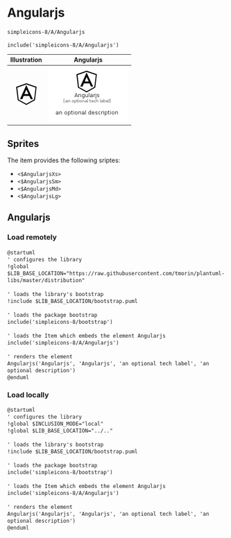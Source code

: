 # Angularjs


```text
simpleicons-8/A/Angularjs
```

```text
include('simpleicons-8/A/Angularjs')
```



| Illustration | Angularjs |
| :---: | :---: |
| ![illustration for Illustration](../../simpleicons-8/A/Angularjs.png) | ![illustration for Angularjs](../../simpleicons-8/A/Angularjs.Local.png) |



## Sprites
The item provides the following sriptes:

- `<$AngularjsXs>`
- `<$AngularjsSm>`
- `<$AngularjsMd>`
- `<$AngularjsLg>`





## Angularjs

### Load remotely
```plantuml
@startuml
' configures the library
!global $LIB_BASE_LOCATION="https://raw.githubusercontent.com/tmorin/plantuml-libs/master/distribution"

' loads the library's bootstrap
!include $LIB_BASE_LOCATION/bootstrap.puml

' loads the package bootstrap
include('simpleicons-8/bootstrap')

' loads the Item which embeds the element Angularjs
include('simpleicons-8/A/Angularjs')

' renders the element
Angularjs('Angularjs', 'Angularjs', 'an optional tech label', 'an optional description')
@enduml
```

### Load locally
```plantuml
@startuml
' configures the library
!global $INCLUSION_MODE="local"
!global $LIB_BASE_LOCATION="../.."

' loads the library's bootstrap
!include $LIB_BASE_LOCATION/bootstrap.puml

' loads the package bootstrap
include('simpleicons-8/bootstrap')

' loads the Item which embeds the element Angularjs
include('simpleicons-8/A/Angularjs')

' renders the element
Angularjs('Angularjs', 'Angularjs', 'an optional tech label', 'an optional description')
@enduml
```


